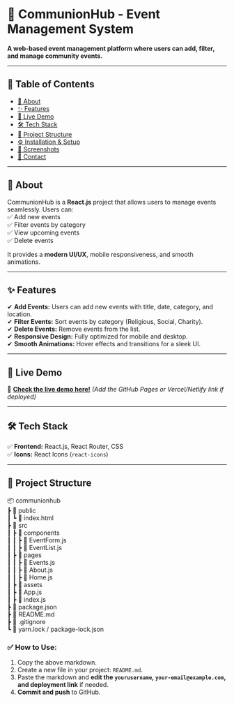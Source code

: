 # 📌 CommunionHub - Event Management System  
**A web-based event management platform where users can add, filter, and manage community events.**  

---

## 📜 Table of Contents
- [📌 About](#-about)
- [✨ Features](#-features)
- [🚀 Live Demo](#-live-demo)
- [🛠️ Tech Stack](#️-tech-stack)
- [📂 Project Structure](#-project-structure)
- [⚙️ Installation & Setup](#-installation--setup)
- [📸 Screenshots](#-screenshots)
- [📧 Contact](#-contact)

---

## 📌 About  
CommunionHub is a **React.js** project that allows users to manage events seamlessly. Users can:  
✅ Add new events  
✅ Filter events by category  
✅ View upcoming events  
✅ Delete events  

It provides a **modern UI/UX**, mobile responsiveness, and smooth animations.

---

## ✨ Features  
✔ **Add Events:** Users can add new events with title, date, category, and location.  
✔ **Filter Events:** Sort events by category (Religious, Social, Charity).  
✔ **Delete Events:** Remove events from the list.  
✔ **Responsive Design:** Fully optimized for mobile and desktop.  
✔ **Smooth Animations:** Hover effects and transitions for a sleek UI.  

---

## 🚀 Live Demo  
🔗 **[Check the live demo here!](#-https://communionhub-indol.vercel.app/)** *(Add the GitHub Pages or Vercel/Netlify link if deployed)*  

---

## 🛠️ Tech Stack  
✅ **Frontend:** React.js, React Router, CSS  
✅ **Icons:** React Icons (`react-icons`)  

---

## 📂 Project Structure
📦 communionhub  
 ┣ 📂 public  
 ┃ ┗ 📜 index.html  
 ┣ 📂 src  
 ┃ ┣ 📂 components  
 ┃ ┃ ┣ 📜 EventForm.js  
 ┃ ┃ ┣ 📜 EventList.js  
 ┃ ┣ 📂 pages  
 ┃ ┃ ┣ 📜 Events.js  
 ┃ ┃ ┣ 📜 About.js  
 ┃ ┃ ┣ 📜 Home.js  
 ┃ ┣ 📂 assets  
 ┃ ┣ 📜 App.js  
 ┃ ┣ 📜 index.js  
 ┣ 📜 package.json  
 ┣ 📜 README.md  
 ┣ 📜 .gitignore  
 ┗ 📜 yarn.lock / package-lock.json  


### ✅ How to Use:
1. Copy the above markdown.
2. Create a new file in your project: `README.md`.
3. Paste the markdown and **edit the `yourusername`, `your-email@example.com`, and deployment link** if needed.
4. **Commit and push** to GitHub.  
